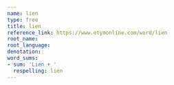 ```yaml
---
name: lien
type: free
title: lien
reference_link: https://www.etymonline.com/word/lien
root_name: 
root_language: 
denotation: 
word_sums:
- sum: 'Lien + '
  respelling: lien
---
```


